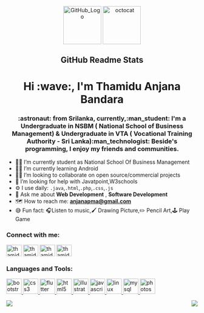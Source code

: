 
<p align="center">
 <img width="100px" src="https://user-images.githubusercontent.com/46102435/96030738-06558900-0e7a-11eb-97db-0a0a5fff6b87.png" align="center" alt="GitHub_Logo" />
 <img width="100px" src="https://user-images.githubusercontent.com/46102435/96030814-1ff6d080-0e7a-11eb-88f1-560941e063fe.png" align="center" alt="octocat" />
 <h2 align="center">GitHub Readme Stats</h2>
 <h1 align="center">Hi :wave:, I'm Thamidu Anjana Bandara</h1>
</p>
<h3 align="center">:astronaut: from Srilanka, currently,:man_student: I'm a Undergraduate in NSBM ( National School of Business Management) & Undergraduate in VTA (
Vocational Training Authority - Sri Lanka):man_technologist: Beside's
    programming, I enjoy my friends and communities.</h3>

- :man_student: I’m currently student as National School Of Business Management
- :man_teacher: I’m currently learning Android
- :dancing_men: I’m looking to collaborate on open source/commercial projects
- :thinking: I’m looking for help with Javatpoint,W3schools
- :gear: I use daily: `.java`,`.html`,`.php`,`.css`,`.js`
- :speech_balloon: Ask me about **Web Development** , **Software Development**
- :world_map: How to reach me: **anjanapma@gmail.com**
- :sweat_smile: Fun fact: :headphones:Listen to music,:paintbrush: Drawing Picture,:pencil2: Pencil Art,:joystick: Play Game

<p align="left">
<h3 align="left">Connect with me:</h3>
<a href="https://dev.to/thamiduanjana" target="blank"><img align="center"
        src="https://cdn.jsdelivr.net/npm/simple-icons@3.0.1/icons/dev-dot-to.svg" alt="thamiduanjana" height="30"
        width="40" /></a>
<a href="https://www.linkedin.com/in/thamidu-anjana-b6a748128/" target="blank"><img align="center"
        src="https://cdn.jsdelivr.net/npm/simple-icons@3.0.1/icons/linkedin.svg" alt="thamidu-anjana-b6a748128"
        height="30" width="40" /></a>
<a href="https://www.facebook.com/thamidu.anjana/" target="blank"><img align="center"
        src="https://cdn.jsdelivr.net/npm/simple-icons@3.0.1/icons/facebook.svg" alt="thamidu.anjana" height="30"
        width="40" /></a>
<a href="https://www.instagram.com/thamidua/" target="blank"><img align="center"
        src="https://cdn.jsdelivr.net/npm/simple-icons@3.0.1/icons/instagram.svg" alt="thamidua" height="30"
        width="40" /></a>
</p>


<h3 align="left">Languages and Tools:</h3>
<p align="left"> 
   <a href="https://getbootstrap.com" target="_blank"> <img
            src="https://devicons.github.io/devicon/devicon.git/icons/bootstrap/bootstrap-plain.svg" alt="bootstrap"
            width="40" height="40" /> 
   </a> 
   <a href="https://www.w3schools.com/css/" target="_blank"> <img
            src="https://devicons.github.io/devicon/devicon.git/icons/css3/css3-original-wordmark.svg" alt="css3"
            width="40" height="40" /> 
   </a>  
   <a href="https://flutter.dev" target="_blank"> <img
            src="https://www.vectorlogo.zone/logos/flutterio/flutterio-icon.svg" alt="flutter" width="40" height="40" />
   </a> 
   <a href="https://www.w3.org/html/" target="_blank"> <img
            src="https://devicons.github.io/devicon/devicon.git/icons/html5/html5-original-wordmark.svg" alt="html5"
            width="40" height="40" /> 
   </a> 
   <a href="https://www.adobe.com/in/products/illustrator.html" target="_blank">
        <img src="https://www.vectorlogo.zone/logos/adobe_illustrator/adobe_illustrator-icon.svg" alt="illustrator"
            width="40" height="40" /> 
   </a> 
   <a href="https://developer.mozilla.org/en-US/docs/Web/JavaScript" target="_blank"> <img
            src="https://devicons.github.io/devicon/devicon.git/icons/javascript/javascript-original.svg"
            alt="javascript" width="40" height="40" /> 
   </a> 
   <a href="https://www.linux.org/" target="_blank"> <img
            src="https://devicons.github.io/devicon/devicon.git/icons/linux/linux-original.svg" alt="linux" width="40"
            height="40" /> 
   </a>
   <a href="https://www.mysql.com/" target="_blank"> <img
            src="https://devicons.github.io/devicon/devicon.git/icons/mysql/mysql-original-wordmark.svg" alt="mysql"
            width="40" height="40" /> 
   </a> 
   <a href="https://www.photoshop.com/en" target="_blank"> <img
            src="https://devicons.github.io/devicon/devicon.git/icons/photoshop/photoshop-plain.svg" alt="photoshop"
            width="40" height="40" /> 
   </a>  
</p>

<p>
 <img align="left" src="https://github-readme-stats.vercel.app/api/top-langs/?username=ThamiduAnjana&layout=compact&theme=dracula"/>
 <img align="right" src="https://github-readme-stats.vercel.app/api?username=ThamiduAnjana&show_icons=true&theme=dracula"/>
</p>
